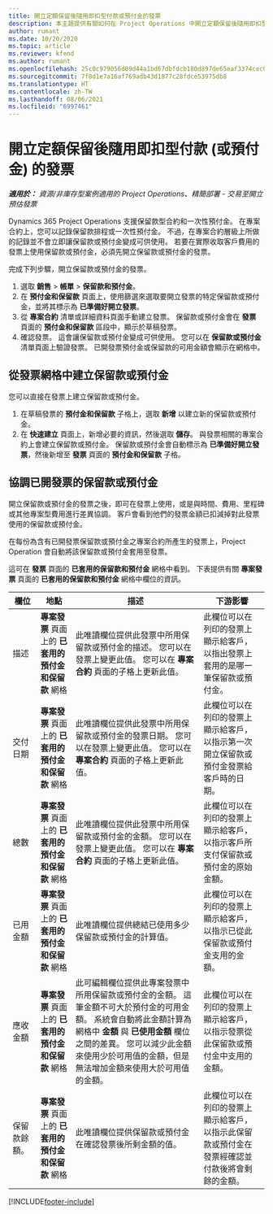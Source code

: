 ```yaml
---
title: 開立定額保留後隨用即扣型付款或預付金的發票
description: 本主題提供有關如何在 Project Operations 中開立定額保留後隨用即扣型付款 (保留款) 或預付金發票的資訊。
author: rumant
ms.date: 10/20/2020
ms.topic: article
ms.reviewer: kfend
ms.author: rumant
ms.openlocfilehash: 25c0c979056d89d44a1bd67dbfdcb180d897de65eaf3374cec0a2dc73c4e3568
ms.sourcegitcommit: 7f8d1e7a16af769adb43d1877c28fdce53975db8
ms.translationtype: HT
ms.contentlocale: zh-TW
ms.lasthandoff: 08/06/2021
ms.locfileid: "6997461"
---
```

# <a name="invoice-a-retainer-or-an-advance"></a>開立定額保留後隨用即扣型付款 (或預付金) 的發票

_**適用於：** 資源/非庫存型案例適用的 Project Operations、精簡部署 - 交易至開立預估發票_

Dynamics 365 Project Operations 支援保留款型合約和一次性預付金。 在專案合約上，您可以記錄保留款排程或一次性預付金。 不過，在專案合約層級上所做的記錄並不會立即讓保留款或預付金變成可供使用。 若要在實際收取客戶費用的發票上使用保留款或預付金，必須先開立保留款或預付金的發票。

完成下列步驟，開立保留款或預付金的發票。

1. 選取 **銷售** > **帳單** > **保留款和預付金**。 
2. 在 **預付金和保留款** 頁面上，使用篩選來選取要開立發票的特定保留款或預付金，並將其標示為 **已準備好開立發票**。
3. 從 **專案合約** 清單或詳細資料頁面手動建立發票。 保留款或預付金會在 **發票** 頁面的 **預付金和保留款** 區段中，顯示於草稿發票。
4. 確認發票。 這會讓保留款或預付金變成可供使用。 您可以在 **保留款或預付金** 清單頁面上驗證發票。 已開發票預付金或保留款的可用金額會顯示在網格中。

## <a name="create-a-retainer-or-advance-from-the-invoice-grid"></a>從發票網格中建立保留款或預付金

您可以直接在發票上建立保留款或預付金。

1. 在草稿發票的 **預付金和保留款** 子格上，選取 **新增** 以建立新的保留款或預付金。 
2. 在 **快速建立** 頁面上，新增必要的資訊，然後選取 **儲存**。 與發票相關的專案合約上會建立保留款或預付金。 保留款或預付金會自動標示為 **已準備好開立發票**，然後新增至 **發票** 頁面的 **預付金和保留款** 子格。

## <a name="reconcile-an-invoiced-retainer-or-advance"></a>協調已開發票的保留款或預付金

開立保留款或預付金的發票之後，即可在發票上使用，或是與時間、費用、里程碑或其他專案型費用進行差異協調。 客戶會看到他們的發票金額已扣減掉對此發票使用的保留款或預付金。

在每份為含有已開發票保留款或預付金之專案合約所產生的發票上，Project Operation 會自動將該保留款或預付金套用至發票。

這可在 **發票** 頁面的 **已套用的保留款和預付金** 網格中看到。 下表提供有關 **專案發票** 頁面的 **已套用的保留款和預付金** 網格中欄位的資訊。

| 欄位 | 地點 | 描述 | 下游影響 |
| --- | --- | --- | --- |
| 描述 | **專案發票** 頁面上的 **已套用的預付金和保留款** 網格 |此唯讀欄位提供此發票中所用保留款或預付金的描述。 您可以在發票上變更此值。 您可以在 **專案合約** 頁面的子格上更新此值。 | 此欄位可以在列印的發票上顯示給客戶，以指出發票上套用的是哪一筆保留款或預付金。 |
| 交付日期 | **專案發票** 頁面上的 **已套用的預付金和保留款** 網格  | 此唯讀欄位提供此發票中所用保留款或預付金的發票日期。 您可以在發票上變更此值。 您可以在 **專案合約** 頁面的子格上更新此值。 | 此欄位可以在列印的發票上顯示給客戶，以指示第一次開立保留款或預付金發票給客戶時的日期。 |
| 總數 | **專案發票** 頁面上的 **已套用的預付金和保留款** 網格  | 此唯讀欄位提供此發票中所用保留款或預付金的金額。 您可以在發票上變更此值。 您可以在 **專案合約** 頁面的子格上更新此值。 | 此欄位可以在列印的發票上顯示給客戶，以指示客戶所支付保留款或預付金的原始金額。 |
| 已用金額 | **專案發票** 頁面上的 **已套用的預付金和保留款** 網格  | 此唯讀欄位提供總結已使用多少保留款或預付金的計算值。 | 此欄位可以在列印的發票上顯示給客戶，以指示已從此保留款或預付金支用的金額。 |
| 應收金額 | **專案發票** 頁面上的 **已套用的預付金和保留款** 網格  | 此可編輯欄位提供此專案發票中所用保留款或預付金的金額。 這筆金額不可大於預付金的可用金額。 系統會自動將此金額計算為網格中 **金額** 與 **已使用金額** 欄位之間的差異。 您可以減少此金額來使用少於可用值的金額，但是無法增加金額來使用大於可用值的金額。 | 此欄位可以在列印的發票上顯示給客戶，以指示發票從此保留款或預付金中支用的金額。 |
| 保留款餘額。 | **專案發票** 頁面上的 **已套用的預付金和保留款** 網格  | 此唯讀欄位提供保留款或預付金在確認發票後所剩金額的值。 | 此欄位可以在列印的發票上顯示給客戶，以指示此保留款或預付金在發票經確認並付款後將會剩餘的金額。 |


[!INCLUDE[footer-include](../../includes/footer-banner.md)]